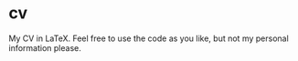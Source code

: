 cv
==

My CV in LaTeX.  Feel free to use the code as you like, but not my personal information please.